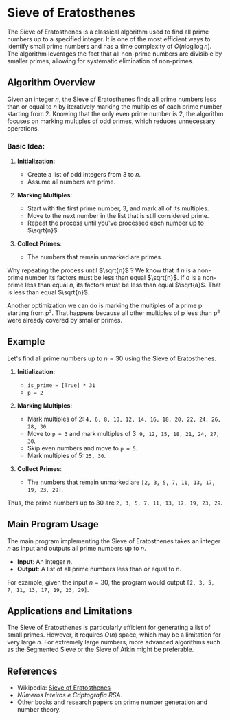 # Sieve of Eratosthenes

The Sieve of Eratosthenes is a classical algorithm used to find all prime numbers up to a specified integer. It is one of the most efficient ways to identify small prime numbers and has a time complexity of $O(n \log \log n)$. The algorithm leverages the fact that all non-prime numbers are divisible by smaller primes, allowing for systematic elimination of non-primes.

## Algorithm Overview

Given an integer $n$, the Sieve of Eratosthenes finds all prime numbers less than or equal to $n$ by iteratively marking the multiples of each prime number starting from 2. Knowing that the only even prime number is 2, the algorithm focuses on marking multiples of odd primes, which reduces unnecessary operations.

### Basic Idea:

1. **Initialization**:
   - Create a list of odd integers from 3 to $n$.
   - Assume all numbers are prime.

2. **Marking Multiples**:
   - Start with the first prime number, 3, and mark all of its multiples.
   - Move to the next number in the list that is still considered prime.
   - Repeat the process until you've processed each number up to $\sqrt{n}$.

3. **Collect Primes**:
   - The numbers that remain unmarked are primes.

Why repeating the process until $\sqrt{n}$ ? We know that if $n$ is a non-prime number its factors must be less than equal $\sqrt{n}$. If $a$ is a non-prime less than equal $n$, its factors must be less than equal $\sqrt{a}$. That is less than equal $\sqrt{n}$.

Another optimization we can do is marking the multiples of a prime p starting from p². That happens because all other multiples of p less than p² were already covered by smaller primes.

## Example

Let's find all prime numbers up to $n = 30$ using the Sieve of Eratosthenes.

1. **Initialization**:
   - `is_prime = [True] * 31`
   - `p = 2`

2. **Marking Multiples**:
   - Mark multiples of 2: `4, 6, 8, 10, 12, 14, 16, 18, 20, 22, 24, 26, 28, 30`.
   - Move to `p = 3` and mark multiples of 3: `9, 12, 15, 18, 21, 24, 27, 30`.
   - Skip even numbers and move to `p = 5`.
   - Mark multiples of 5: `25, 30`.

3. **Collect Primes**:
   - The numbers that remain unmarked are `[2, 3, 5, 7, 11, 13, 17, 19, 23, 29]`.

Thus, the prime numbers up to 30 are `2, 3, 5, 7, 11, 13, 17, 19, 23, 29`.

## Main Program Usage

The main program implementing the Sieve of Eratosthenes takes an integer $n$ as input and outputs all prime numbers up to $n$.

- **Input**: An integer $n$.
- **Output**: A list of all prime numbers less than or equal to $n$.

For example, given the input $n = 30$, the program would output `[2, 3, 5, 7, 11, 13, 17, 19, 23, 29]`.

## Applications and Limitations

The Sieve of Eratosthenes is particularly efficient for generating a list of small primes. However, it requires $O(n)$ space, which may be a limitation for very large $n$. For extremely large numbers, more advanced algorithms such as the Segmented Sieve or the Sieve of Atkin might be preferable.

## References

- Wikipedia: [Sieve of Eratosthenes](https://en.wikipedia.org/wiki/Sieve_of_Eratosthenes)
- *Números Inteiros e Criptografia RSA*.
- Other books and research papers on prime number generation and number theory.
